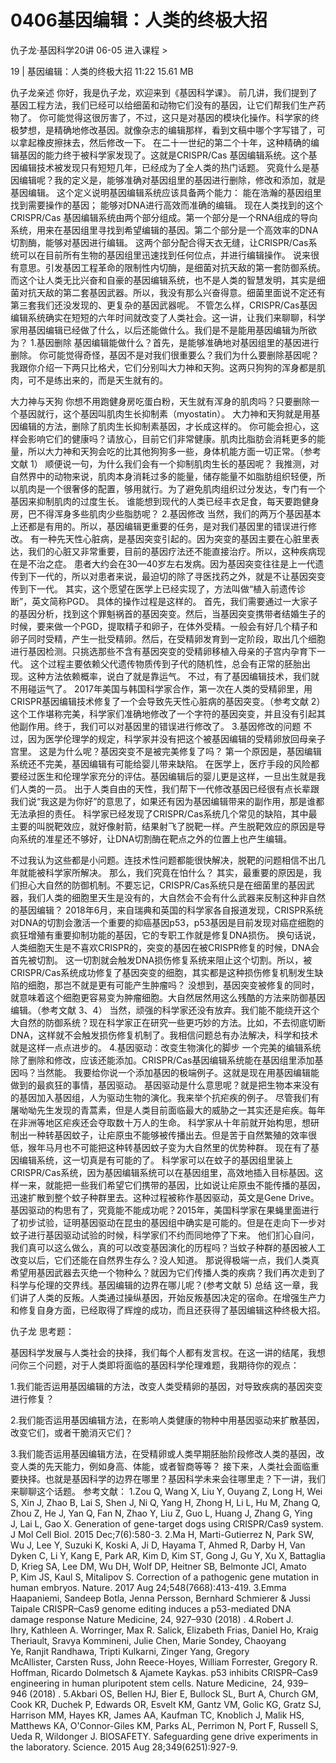 # 0406基因编辑：人类的终极大招


仇子龙·基因科学20讲
06-05
进入课程 >

19 | 基因编辑：人类的终极大招
11:22 15.61 MB

仇子龙亲述
你好，我是仇子龙，欢迎来到《基因科学课》。
前几讲，我们提到了基因工程方法，我们已经可以给细菌和动物它们没有的基因，让它们帮我们生产药物了。
你可能觉得这很厉害了，不过，这只是对基因的模块化操作。科学家的终极梦想，是精确地修改基因。就像杂志的编辑那样，看到文稿中哪个字写错了，可以拿起橡皮擦抹去，然后修改一下。
在二十一世纪的第二个十年，这种精确的编辑基因的能力终于被科学家发现了。这就是CRISPR/Cas 基因编辑系统。这个基因编辑技术被发现只有短短几年，已经成为了全人类的热门话题。
究竟什么是基因编辑呢？我的定义是，能够准确对基因组里的基因进行删除，修改和添加，就是基因编辑。
这个定义说明基因编辑系统应该具备两个能力：
能在浩瀚的基因组里找到需要操作的基因；
能够对DNA进行高效而准确的编辑。
现在人类找到的这个CRISPR/Cas 基因编辑系统由两个部分组成。第一个部分是一个RNA组成的导向系统，用来在基因组里寻找到希望编辑的基因。第二个部分是一个高效率的DNA切割酶，能够对基因进行编辑。
这两个部分配合得天衣无缝，让CRISPR/Cas系统可以在目前所有生物的基因组里迅速找到任何位点，并进行编辑操作。
说来很有意思。引发基因工程革命的限制性内切酶，是细菌对抗天敌的第一套防御系统。而这个让人类无比兴奋和自豪的基因编辑系统，也不是人类的智慧发明，其实是细菌对抗天敌的第二套基因武器。所以，我没有那么兴奋得意。细菌里面说不定还有第三套我们还没发现的、更复杂的基因武器呢。
不管怎么样，CRISPR/Cas基因编辑系统确实在短短的六年时间就改变了人类社会。这一讲，让我们来聊聊，科学家用基因编辑已经做了什么，以后还能做什么。我们是不是能用基因编辑为所欲为？
1.基因删除
基因编辑能做什么？首先，是能够准确地对基因组里的基因进行删除。
你可能觉得奇怪，基因不是对我们很重要么？我们为什么要删除基因呢？
我跟你介绍一下两只比格犬，它们分别叫大力神和天狗。这两只狗狗的浑身都是肌肉，可不是练出来的，而是天生就有的。

大力神与天狗
你想不用跑健身房吃蛋白粉，天生就有浑身的肌肉吗？只要删除一个基因就行，这个基因叫肌肉生长抑制素（myostatin）。
大力神和天狗就是用基因编辑的方法，删除了肌肉生长抑制素基因，才长成这样的。
你可能会担心，这样会影响它们的健康吗？请放心，目前它们非常健康。肌肉比脂肪会消耗更多的能量，所以大力神和天狗会吃的比其他狗狗多一些，身体机能方面一切正常。（参考文献 1）
顺便说一句，为什么我们会有一个抑制肌肉生长的基因呢？
我推测，对自然界中的动物来说，肌肉本身消耗过多的能量，储存能量不如脂肪组织轻便，所以肌肉是一个很奢侈的配置，够用就行。为了避免肌肉组织过分发达，专门有一个基因来抑制肌肉的过度生长。
谁能想到现代的人类已经丰衣足食，每天要跑健身房，巴不得浑身多些肌肉少些脂肪呢？
2.基因修改
当然，我们的两万个基因基本上还都是有用的。所以，基因编辑更重要的任务，是对我们基因里的错误进行修改。
有一种先天性心脏病，是基因突变引起的。因为突变的基因主要在心脏里表达，我们的心脏又非常重要，目前的基因疗法还不能直接治疗。所以，这种疾病现在是不治之症。
患者大约会在30—40岁左右发病。因为基因突变往往是上一代遗传到下一代的，所以对患者来说，最迫切的除了寻医找药之外，就是不让基因突变传到下一代。
其实，这个愿望在医学上已经实现了，方法叫做“植入前遗传诊断”，英文简称PGD。
具体的操作过程是这样的。
首先，我们需要通过一大家子的基因分析，找到这个罪魁祸首的基因突变。然后，当基因突变携带者结婚生子的时候，要来做一个PGD，提取精子和卵子，在体外受精。一般会有好几个精子和卵子同时受精，产生一批受精卵。然后，在受精卵发育到一定阶段，取出几个细胞进行基因检测。只挑选那些不含有基因突变的受精卵移植入母亲的子宫内孕育下一代。
这个过程主要依赖父代遗传物质传到子代的随机性，总会有正常的胚胎出现。这种方法依赖概率，说白了就是靠运气。
不过，有了基因编辑技术，我们就不用碰运气了。
2017年美国与韩国科学家合作，第一次在人类的受精卵里，用CRISPR基因编辑技术修复了一个会导致先天性心脏病的基因突变。（参考文献 2）
这个工作堪称完美，科学家们准确地修改了一个字符的基因突变，并且没有引起其他副作用。终于，我们可以对基因里的错误进行修改了。
3.基因修改的问题
不过，因为医学伦理学的规定，科学家并没有把这个被基因编辑的受精卵放回母亲子宫里。
这是为什么呢？基因突变不是被完美修复了吗？
第一个原因是，基因编辑系统还不完美，基因编辑有可能给婴儿带来缺陷。
在医学上，医疗手段的风险都要经过医生和伦理学家充分的评估。基因编辑后的婴儿更是这样，一旦出生就是我们人类的一员。
出于人类自由的天性，我们帮下一代修改基因已经很有点长辈跟我们说“我这是为你好”的意思了，如果还有因为基因编辑带来的副作用，那是谁都无法承担的责任。
科学家已经发现了CRISPR/Cas系统几个常见的缺陷，其中最主要的叫脱靶效应，就好像射箭，结果射飞了脱靶一样。产生脱靶效应的原因是导向系统的准星还不够好，让DNA切割酶在靶点之外的位置上也产生编辑。

不过我认为这些都是小问题。连技术性问题都能很快解决，脱靶的问题相信不出几年就能被科学家所解决。
那么，我们究竟在怕什么？
其实，最重要的原因是，我们担心大自然的防御机制。不要忘记，CRISPR/Cas系统只是在细菌里的基因武器，我们人类的细胞里天生是没有的，大自然会不会有什么武器来反制这种非自然的基因编辑？
2018年6月，来自瑞典和英国的科学家各自报道发现，CRISPR系统对DNA的切割会激活一个重要的抑癌基因p53，p53基因是目前发现对癌症细胞的疯狂增殖有重要抑制功能的基因，它的专职工作就是修复DNA损伤。
换句话说，人类细胞天生是不喜欢CRISPR的，突变的基因在被CRISPR修复的时候，DNA会首先被切割。
这一切割就会触发DNA损伤修复系统来阻止这个切割。所以，被CRISPR/Cas系统成功修复了基因突变的细胞，其实都是这种损伤修复机制发生缺陷的细胞，那岂不就是更有可能产生肿瘤吗？
没想到，基因突变被修复的同时，就意味着这个细胞更容易变为肿瘤细胞。大自然居然用这么残酷的方法来防御基因编辑。（参考文献 3、4）
当然，顽强的科学家还没有放弃。我们能不能绕开这个大自然的防御系统？现在科学家正在研究一些更巧妙的方法。比如，不去彻底切断DNA，这样就不会触发损伤修复机制了。我相信问题总有办法解决，科学和技术就是这样一点点进步的。
4.基因驱动：改变生物演化的脚步
一个完美的编辑系统除了删除和修改，应该还能添加。CRISPR/Cas基因编辑系统能在基因组里添加基因吗？当然能。
我要给你说一个添加基因的极端例子。这就是现在用基因编辑能做到的最疯狂的事情，基因驱动。
基因驱动是什么意思呢？就是把生物本来没有的基因加入基因组，人为驱动生物的演化。我来举个抗疟疾的例子。
尽管我们有屠呦呦先生发现的青蒿素，但是人类目前面临最大的威胁之一其实还是疟疾。每年在非洲等地区疟疾还会夺取数十万人的生命。
科学家从十年前就开始构思，想研制出一种转基因蚊子，让疟原虫不能够被传播出去。但是苦于自然繁殖的效率很低，猴年马月也不可能把这种转基因蚊子变为大自然里的优势种群。
现在有了基因编辑系统，这一切真是有可能的了。
科学家可以在蚊子的基因组里装上CRISPR/Cas系统，因为基因编辑系统可以在基因组里，高效地插入目标基因。这样一来，就能把一些我们希望它们携带的基因，比如说让疟原虫不能传播的基因，迅速扩散到整个蚊子种群里去。这种过程被称作基因驱动，英文是Gene Drive。
基因驱动的构思有了，究竟能不能成功呢？2015年，美国科学家在果蝇里面进行了初步试验，证明基因驱动在昆虫的基因组中确实是可能的。但是在走向下一步对蚊子进行基因驱动试验的时候，科学家们不约而同地停了下来。
他们扪心自问，我们真可以这么做么，真的可以改变基因演化的历程吗？当蚊子种群的基因被人工改变以后，它们还能在自然界生存么？没人知道。
那说得极端一点，我们人类真希望用基因武器去灭绝一个物种么？就因为它们传播人类的疾病？我们再次走到了科学与伦理的交界线。基因编辑的边界在哪儿呢？(参考文献 5)
总结
这一章，我们讲了人类的反叛。人类通过操纵基因，开始反叛基因决定的宿命。在增强生产力和修复自身方面，已经取得了辉煌的成功，而且还获得了基因编辑这种终极大招。

仇子龙
思考题：

基因科学发展与人类社会的抉择，我们每个人都有发言权。在这一讲的结尾，我想问你三个问题，对于人类即将面临的基因科学伦理难题，我期待你的观点：

1.我们能否运用基因编辑的方法，改变人类受精卵的基因，对导致疾病的基因突变进行修复？

2.我们能否运用基因编辑方法，在影响人类健康的物种中用基因驱动来扩散基因，改变它们，或者干脆消灭它们？

3.我们能否运用基因编辑方法，在受精卵或人类早期胚胎阶段修改人类的基因，改变人类的先天能力，例如身高、体能，或者智商等等？
接下来，人类社会面临重要抉择。也就是基因科学的边界在哪里？基因科学未来会往哪里走？下一讲，我们来聊聊这个话题。
参考文献：
1.Zou Q, Wang X, Liu Y, Ouyang Z, Long H, Wei S, Xin J, Zhao B, Lai S, Shen J, Ni Q, Yang H, Zhong H, Li L, Hu M, Zhang Q, Zhou Z, He J, Yan Q, Fan N, Zhao Y, Liu Z, Guo L, Huang J, Zhang G, Ying J, Lai L, Gao X. Generation of gene-target dogs using CRISPR/Cas9 system. J Mol Cell Biol. 2015 Dec;7(6):580-3.
2.Ma H, Marti-Gutierrez N, Park SW, Wu J, Lee Y, Suzuki K, Koski A, Ji D, Hayama T, Ahmed R, Darby H, Van Dyken C, Li Y, Kang E, Park AR, Kim D, Kim ST, Gong J, Gu Y, Xu X, Battaglia D, Krieg SA, Lee DM, Wu DH, Wolf DP, Heitner SB, Belmonte JCI, Amato P, Kim JS, Kaul S, Mitalipov S. Correction of a pathogenic gene mutation in human embryos. Nature. 2017 Aug 24;548(7668):413-419.
3.Emma Haapaniemi, Sandeep Botla, Jenna Persson, Bernhard Schmierer & Jussi Taipale CRISPR–Cas9 genome editing induces a p53-mediated DNA damage response Nature Medicine, 24, 927–930 (2018) .
4.Robert J. Ihry, Kathleen A. Worringer, Max R. Salick, Elizabeth Frias, Daniel Ho, Kraig Theriault, Sravya Kommineni, Julie Chen, Marie Sondey, Chaoyang Ye, Ranjit Randhawa, Tripti Kulkarni, Zinger Yang, Gregory McAllister, Carsten Russ, John Reece-Hoyes, William Forrester, Gregory R. Hoffman, Ricardo Dolmetsch & Ajamete Kaykas. p53 inhibits CRISPR–Cas9 engineering in human pluripotent stem cells. Nature Medicine,  24, 939–946 (2018) .
5.Akbari OS, Bellen HJ, Bier E, Bullock SL, Burt A, Church GM, Cook KR, Duchek P, Edwards OR, Esvelt KM, Gantz VM, Golic KG, Gratz SJ, Harrison MM, Hayes KR, James AA, Kaufman TC, Knoblich J, Malik HS, Matthews KA, O'Connor-Giles KM, Parks AL, Perrimon N, Port F, Russell S, Ueda R, Wildonger J. BIOSAFETY. Safeguarding gene drive experiments in the laboratory. Science. 2015 Aug 28;349(6251):927-9.